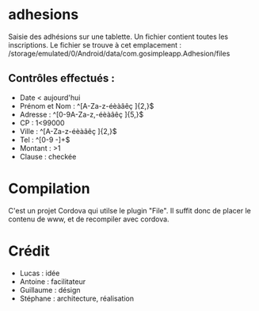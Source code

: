 # adhesions
Saisie des adhésions sur une tablette. Un fichier contient toutes les inscriptions.
Le fichier se trouve à cet emplacement : /storage/emulated/0/Android/data/com.gosimpleapp.Adhesion/files

## Contrôles effectués :

* Date < aujourd'hui
* Prénom et Nom : ^[A-Za-z\-éèàâêç ]{2,}$
* Adresse : ^[0-9A-Za-z,\-éèàâêç ]{5,}$
* CP      : 1<99000
* Ville : ^[A-Za-z\-éèàâêç ]{2,}$
* Tel : ^[0-9 \-]+$
* Montant : >1
* Clause : checkée

# Compilation 
C'est un projet Cordova qui utilse le plugin "File". Il suffit donc de placer le contenu de www, et de recompiler avec cordova.

# Crédit

* Lucas : idée 
* Antoine : facilitateur
* Guillaume : désign
* Stéphane : architecture, réalisation

